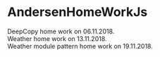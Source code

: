 # AndersenHomeWorkJs
DeepCopy home work on 06.11.2018.
<br />Weather home work on 13.11.2018.
<br />Weather module pattern home work on 19.11.2018.
